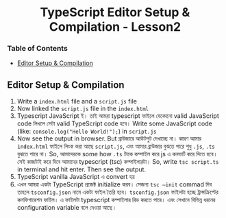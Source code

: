 <br />
 <p align="center">
    <h1 align="center"> TypeScript Editor Setup & Compilation - Lesson2 </h1>
</p>

<!-- TABLE OF CONTENTS -->

### Table of Contents

- [Editor Setup & Compilation](#editor-setup--compilation)

## Editor Setup & Compilation

1. Write a `index.html` file and a `script.js` file
2. Now linked the `script.js` file in the `index.html`
3. Typescript JavaScript ই। তাই আমরা typescript ফাইলে যেকোনো valid JavaScript code লিখলে সেটা valid TypeScript code হবে। Write some JavaScript code (like: `console.log("Hello World!");`) in `script.js`
4. Now see the output in browser. But ব্রাউজারে আউটপুট দেখাচ্ছে না। কারণ আমার `index.html` ফাইলে লিংক করা আছে `script.js`, এবং আমার ব্রাউজার বুঝতে পারে শুধু `.js`, `.ts` বুঝতে পারে না। So, আমাদেরকে some how `.ts` টাকে কম্পাইল করে js এ কনভার্ট করে দিতে হবে। সেই কাজটাই করে দিবে আমাদের typescript (tsc) কম্পাইলারটা।
   So, write `tsc script.ts` in terminal and hit enter. Then see the output.
5. TypeScript vanilla JavaScript এ convert হয়
6. এখন আমরা একটা TypeScript প্রজেক্ট initialize করব। সেজন্য `tsc –init` commad দিব তাহলে `tsconfig.json` নামে একটা ফাইল তৈরি হবে। `tsconfig.json` ফাইলটা হচ্ছে ট্রান্সক্রিপ্টের কনফিগারেশন ফাইল। এ ফাইলটা typescript কম্পাইলার রিড করতে পারে। এবং সেখানে বিভিন্ন ধরনের configuration variable বলে দেওয়া আছে।
